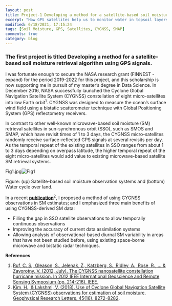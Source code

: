 ```yaml
---
layout: post
title: Project-1 Developing a method for a satellite-based soil moisture retrieval algorithm using GPS signals
excerpt: "How GPS satellites help us to monitor water in topsoil layers?"
modified: 6/18/2021, 17:15:24
tags: [Soil Moisture, GPS, Satellites, CYGNSS, SMAP]
comments: true
category: blog
---
```


### The first project is titled Developing a method for a satellite-based soil moisture retrieval algorithm using GPS signals.

I was fortunate enough to secure the NASA research grant (FINNEST - expand) for the period 2019-2022 for this project, and this scholarship is now supporting me in pursuit of my master’s degree in Data Science. In December 2016, NASA successfully launched the Cyclone Global Navigation Satellite System (CYGNSS) constellation of eight micro-satellites into low Earth orbit<sup>1</sup>. CYGNSS was designed to measure the ocean’s surface wind field using a bistatic scatterometer technique with Global Positioning System (GPS) reflectometry receivers.

In contrast to other well-known microwave-based soil moisture (SM) retrieval satellites in sun-synchronous orbit (SSO), such as SMOS and SMAP, which have revisit times of 1 to 3 days, the CYGNSS micro-satellites randomly receive surface-reflected GPS signals at several revisits per day. As the temporal repeat of the existing satellites in SSO ranges from about 1 to 3 days depending on overpass latitude, the higher temporal repeat of the eight micro-satellites would add value to existing microwave-based satellite SM retrieval systems. 

Fig1.jpg![Fig1](https://user-images.githubusercontent.com/28404527/122629325-28974a80-d08a-11eb-87db-6debd0919abf.jpg)

Figure: (up) Satellite-based soil moisture observation systems and (bottom) Water cycle over land.

In a recent __[publication](https://github.com/Hyunglok-Kim/Hyunglok-Kim.github.io/blob/master/pdf/10.Kim%26Lakshmi_2018_GRL.pdf)__<sup>2</sup>, I proposed a method of using CYGNSS observations in SM estimates; and I emphasized three main benefits of using CYGNSS-derived SM data:
* Filling the gap in SSO satellite observations to allow temporally continuous observations
* Improving the accuracy of current data assimilation systems
* Allowing analysis of observational-based diurnal SM variability in areas that have not been studied before, using existing space-borne microwave and bistatic radar techniques.

__References__
1. [Ruf, C. S., Gleason, S., Jelenak, Z., Katzberg, S., Ridley, A., Rose, R., ... & Zavorotny, V. (2012, July). The CYGNSS nanosatellite constellation hurricane mission. In 2012 IEEE International Geoscience and Remote Sensing Symposium (pp. 214-216). IEEE.](https://ieeexplore.ieee.org/abstract/document/6351600?casa_token=RnSRIzqWkmEAAAAA:jG-0L9Zp8O7337wVOSMN-RGvoKxGFQzT2OJi58sMjSfNtse9xF_Jg6sAaEBxbx7_K63YYO3ynQ)
2. [Kim, H., & Lakshmi, V. (2018). Use of Cyclone Global Navigation Satellite System (CYGNSS) observations for estimation of soil moisture. Geophysical Research Letters, 45(16), 8272-8282](https://agupubs.onlinelibrary.wiley.com/doi/full/10.1029/2018GL078923).
